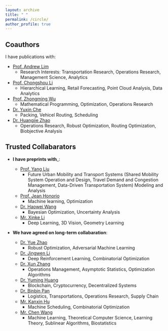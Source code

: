 ```yaml
---
layout: archive
title: " "
permalink: /circle/
author_profile: true
---
```


## Coauthors
I have publications with:
* [Prof. Andrew Lim](https://scholar.google.com/citations?user=iDEgcFQAAAAJ&hl=en)
  - Research Interests: Transportation Research, Operations Research, Management Science, Analytics
* [Prof. Chongshou Li](https://scholar.google.com/citations?user=pQsr70EAAAAJ&hl=en)
  - Hierarchical Learning, Retail Forecasting, Point Cloud Analysis, Data Analytics
* [Prof. Zhongming Wu](https://scholar.google.com/citations?user=XaPAeGsAAAAJ&hl=en)
  - Mathematical Programming, Optimization, Operations Research
* [Dr. Yuxin Che](https://scholar.google.com.sg/citations?user=Cj8PVYYAAAAJ&hl=en)
  - Packing, Vehicel Routing, Scheduling
* [Dr. Huangjie Zhao](https://scholar.google.com/citations?user=IIf_h_8AAAAJ&hl=en)
  - Operations Research, Robust Optimization, Routing Optimization, Biobjective Analysis

## Trusted Collabarators
+ __I have preprints with___:
  * [Prof. Yang Liu](https://www.nuslumos.org/)
    - Future Urban Mobility and Transport Systems (Shared Mobility System Operation and Design, Travel Demand and Congestion Management, Data-Driven Transportation System) Modeling and Analysis
  * [Prof. Jean Honorio](https://www.cs.purdue.edu/homes/jhonorio/)
    - Machine learning, Optimization
  * [Dr. Haowei Wang](https://scholar.google.com/citations?user=FJKQJywAAAAJ&hl=en)
    - Bayesian Optimization, Uncertainty Analysis
  * [Mr. Xinke Li](https://scholar.google.com/citations?user=l4LPBs0AAAAJ&hl=zh-CN)
    - Deep Learning, 3D Vision, Geometry Learning

+ __We have agreed on long-term collabaration__:
  * [Dr. Yue Zhao](https://scholar.google.com/citations?user=CGSAYhcAAAAJ&hl=en)
    - Robust Optimization, Adversarial Machine Learning
  * [Dr. Jingwen Li](https://scholar.google.com.sg/citations?user=2nbigR8AAAAJ&hl=en)
    - Deep Reinforcement Learning, Combinatorial Optimization
  * [Dr. Xun Zhang](https://scholar.google.com/citations?user=hHphcVMAAAAJ&hl=en)
    - Operations Management, Asymptotic Statistics, Optimization Algorithms
  * [Dr. Yuming Huang](https://scholar.google.com/citations?user=xv6lgqIAAAAJ&hl=en&oi=ao)
    - Blockchain, Cryptocurrency, Decentralized Systems
  * [Dr. Binbin Pan](https://scholar.google.com/citations?user=fjOhMJoAAAAJ&hl=en)
    - Logistics, Transportations, Operations Research, Supply Chain
  * [Mr. Kanxin Hu](https://scholar.google.com/citations?user=o_oWtloAAAAJ&hl=en)
    - Machine Scheduling, Combinatorial Optimization
  * [Mr. Chen Wang](https://scholar.google.com/citations?user=DnrU0k0AAAAJ&hl=en)
    - Machine Learning, Theoretical Computer Science, Learning Theory, Sublinear Algorithms, Biostatistics
  
